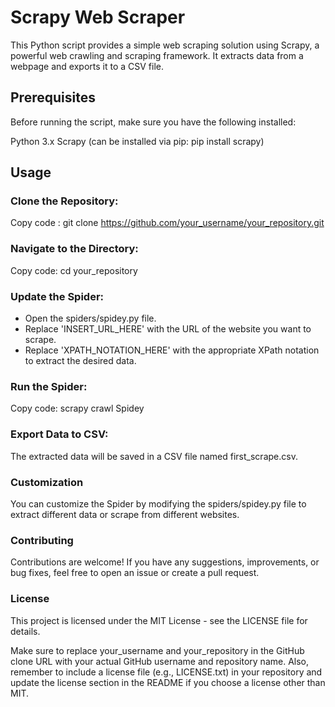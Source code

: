 # Scrapy Web Scraper
This Python script provides a simple web scraping solution using Scrapy, a powerful web crawling and scraping framework. It extracts data from a webpage and exports it to a CSV file.

## Prerequisites
Before running the script, make sure you have the following installed:

Python 3.x
Scrapy (can be installed via pip: pip install scrapy)

## Usage
### Clone the Repository:

Copy code : git clone https://github.com/your_username/your_repository.git

### Navigate to the Directory:

Copy code: cd your_repository

### Update the Spider:

- Open the spiders/spidey.py file.
- Replace 'INSERT_URL_HERE' with the URL of the website you want to scrape.
- Replace 'XPATH_NOTATION_HERE' with the appropriate XPath notation to extract the desired data.
  
### Run the Spider:

Copy code: scrapy crawl Spidey

### Export Data to CSV:

The extracted data will be saved in a CSV file named first_scrape.csv.

### Customization
You can customize the Spider by modifying the spiders/spidey.py file to extract different data or scrape from different websites.

### Contributing
Contributions are welcome! If you have any suggestions, improvements, or bug fixes, feel free to open an issue or create a pull request.

### License
This project is licensed under the MIT License - see the LICENSE file for details.

Make sure to replace your_username and your_repository in the GitHub clone URL with your actual GitHub username and repository name. Also, remember to include a license file (e.g., LICENSE.txt) in your repository and update the license section in the README if you choose a license other than MIT.
